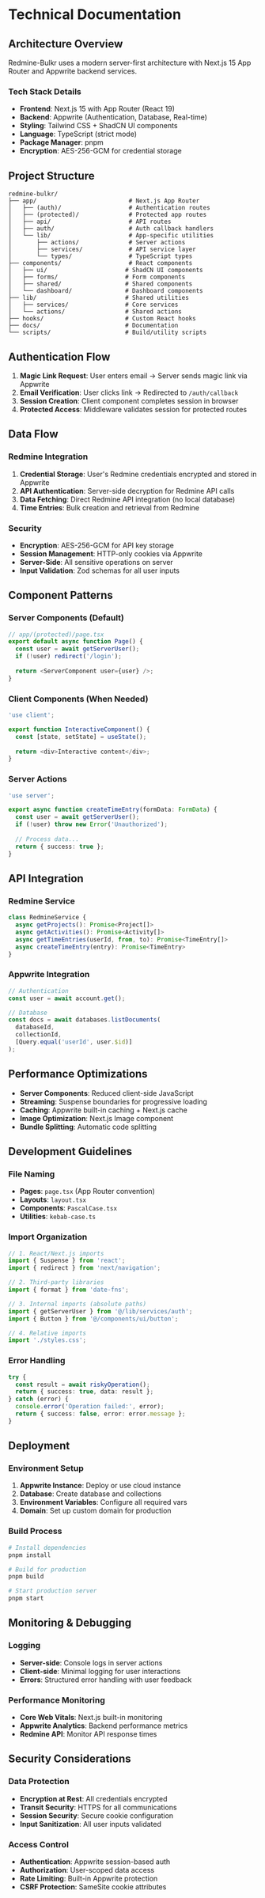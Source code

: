 # Technical Documentation

## Architecture Overview

Redmine-Bulkr uses a modern server-first architecture with Next.js 15 App Router and Appwrite backend services.

### Tech Stack Details

- **Frontend**: Next.js 15 with App Router (React 19)
- **Backend**: Appwrite (Authentication, Database, Real-time)
- **Styling**: Tailwind CSS + ShadCN UI components
- **Language**: TypeScript (strict mode)
- **Package Manager**: pnpm
- **Encryption**: AES-256-GCM for credential storage

## Project Structure

```
redmine-bulkr/
├── app/                          # Next.js App Router
│   ├── (auth)/                   # Authentication routes
│   ├── (protected)/              # Protected app routes
│   ├── api/                      # API routes
│   ├── auth/                     # Auth callback handlers
│   └── lib/                      # App-specific utilities
│       ├── actions/              # Server actions
│       ├── services/             # API service layer
│       └── types/                # TypeScript types
├── components/                   # React components
│   ├── ui/                      # ShadCN UI components
│   ├── forms/                   # Form components
│   ├── shared/                  # Shared components
│   └── dashboard/               # Dashboard components
├── lib/                         # Shared utilities
│   ├── services/                # Core services
│   └── actions/                 # Shared actions
├── hooks/                       # Custom React hooks
├── docs/                        # Documentation
└── scripts/                     # Build/utility scripts
```

## Authentication Flow

1. **Magic Link Request**: User enters email → Server sends magic link via Appwrite
2. **Email Verification**: User clicks link → Redirected to `/auth/callback`
3. **Session Creation**: Client component completes session in browser
4. **Protected Access**: Middleware validates session for protected routes

## Data Flow

### Redmine Integration

1. **Credential Storage**: User's Redmine credentials encrypted and stored in Appwrite
2. **API Authentication**: Server-side decryption for Redmine API calls
3. **Data Fetching**: Direct Redmine API integration (no local database)
4. **Time Entries**: Bulk creation and retrieval from Redmine

### Security

- **Encryption**: AES-256-GCM for API key storage
- **Session Management**: HTTP-only cookies via Appwrite
- **Server-Side**: All sensitive operations on server
- **Input Validation**: Zod schemas for all user inputs

## Component Patterns

### Server Components (Default)
```typescript
// app/(protected)/page.tsx
export default async function Page() {
  const user = await getServerUser();
  if (!user) redirect('/login');
  
  return <ServerComponent user={user} />;
}
```

### Client Components (When Needed)
```typescript
'use client';

export function InteractiveComponent() {
  const [state, setState] = useState();
  
  return <div>Interactive content</div>;
}
```

### Server Actions
```typescript
'use server';

export async function createTimeEntry(formData: FormData) {
  const user = await getServerUser();
  if (!user) throw new Error('Unauthorized');
  
  // Process data...
  return { success: true };
}
```

## API Integration

### Redmine Service
```typescript
class RedmineService {
  async getProjects(): Promise<Project[]>
  async getActivities(): Promise<Activity[]>
  async getTimeEntries(userId, from, to): Promise<TimeEntry[]>
  async createTimeEntry(entry): Promise<TimeEntry>
}
```

### Appwrite Integration
```typescript
// Authentication
const user = await account.get();

// Database
const docs = await databases.listDocuments(
  databaseId, 
  collectionId, 
  [Query.equal('userId', user.$id)]
);
```

## Performance Optimizations

- **Server Components**: Reduced client-side JavaScript
- **Streaming**: Suspense boundaries for progressive loading
- **Caching**: Appwrite built-in caching + Next.js cache
- **Image Optimization**: Next.js Image component
- **Bundle Splitting**: Automatic code splitting

## Development Guidelines

### File Naming
- **Pages**: `page.tsx` (App Router convention)
- **Layouts**: `layout.tsx`
- **Components**: `PascalCase.tsx`
- **Utilities**: `kebab-case.ts`

### Import Organization
```typescript
// 1. React/Next.js imports
import { Suspense } from 'react';
import { redirect } from 'next/navigation';

// 2. Third-party libraries
import { format } from 'date-fns';

// 3. Internal imports (absolute paths)
import { getServerUser } from '@/lib/services/auth';
import { Button } from '@/components/ui/button';

// 4. Relative imports
import './styles.css';
```

### Error Handling
```typescript
try {
  const result = await riskyOperation();
  return { success: true, data: result };
} catch (error) {
  console.error('Operation failed:', error);
  return { success: false, error: error.message };
}
```

## Deployment

### Environment Setup
1. **Appwrite Instance**: Deploy or use cloud instance
2. **Database**: Create database and collections
3. **Environment Variables**: Configure all required vars
4. **Domain**: Set up custom domain for production

### Build Process
```bash
# Install dependencies
pnpm install

# Build for production
pnpm build

# Start production server
pnpm start
```

## Monitoring & Debugging

### Logging
- **Server-side**: Console logs in server actions
- **Client-side**: Minimal logging for user interactions
- **Errors**: Structured error handling with user feedback

### Performance Monitoring
- **Core Web Vitals**: Next.js built-in monitoring
- **Appwrite Analytics**: Backend performance metrics
- **Redmine API**: Monitor API response times

## Security Considerations

### Data Protection
- **Encryption at Rest**: All credentials encrypted
- **Transit Security**: HTTPS for all communications
- **Session Security**: Secure cookie configuration
- **Input Sanitization**: All user inputs validated

### Access Control
- **Authentication**: Appwrite session-based auth
- **Authorization**: User-scoped data access
- **Rate Limiting**: Built-in Appwrite protection
- **CSRF Protection**: SameSite cookie attributes
